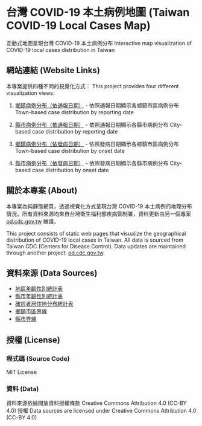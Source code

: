 # 台灣 COVID-19 本土病例地圖 (Taiwan COVID-19 Local Cases Map)

互動式地圖呈現台灣 COVID-19 本土病例分布
Interactive map visualization of COVID-19 local cases distribution in Taiwan

## 網站連結 (Website Links)

本專案提供四種不同的視覺化方式：
This project provides four different visualization views:

1. [鄉鎮病例分布（依通報日期）](https://kiang.github.io/covid19/) - 依照通報日期顯示各鄉鎮市區病例分布
   Town-based case distribution by reporting date

2. [縣市病例分布（依通報日期）](https://kiang.github.io/covid19/city/) - 依照通報日期顯示各縣市病例分布
   City-based case distribution by reporting date

3. [鄉鎮病例分布（依發病日期）](https://kiang.github.io/covid19/onset/) - 依照發病日期顯示各鄉鎮市區病例分布
   Town-based case distribution by onset date

4. [縣市病例分布（依發病日期）](https://kiang.github.io/covid19/onset/city/) - 依照發病日期顯示各縣市病例分布
   City-based case distribution by onset date

## 關於本專案 (About)

本專案為純靜態網頁，透過視覺化方式呈現台灣 COVID-19 本土病例的地理分布情況。所有資料來源均來自台灣衛生福利部疾病管制署，資料更新由另一個專案 [od.cdc.gov.tw](https://github.com/kiang/od.cdc.gov.tw) 維護。

This project consists of static web pages that visualize the geographical distribution of COVID-19 local cases in Taiwan. All data is sourced from Taiwan CDC (Centers for Disease Control). Data updates are maintained through another project: [od.cdc.gov.tw](https://github.com/kiang/od.cdc.gov.tw).

## 資料來源 (Data Sources)

* [地區年齡性別統計表](https://data.gov.tw/dataset/120711)
* [縣市年齡性別統計表](https://data.cdc.gov.tw/dataset/aagstable-day-19cov)
* [確診者居住地分布統計表](https://data.gov.tw/dataset/131138)
* [鄉鎮市區界線](https://data.gov.tw/dataset/7441)
* [縣市界線](https://data.gov.tw/dataset/7442)

## 授權 (License)

### 程式碼 (Source Code)
MIT License

### 資料 (Data)
資料來源依據開放資料授權條款 Creative Commons Attribution 4.0 (CC-BY 4.0) 授權
Data sources are licensed under Creative Commons Attribution 4.0 (CC-BY 4.0)
